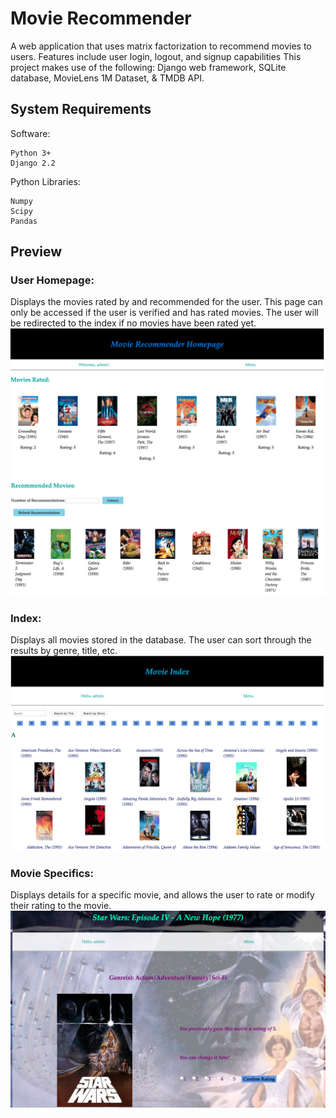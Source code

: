 # Movie Recommender
A web application that uses matrix factorization to recommend movies to users. Features include user login, logout, and signup capabilities
This project makes use of the following: Django web framework, SQLite database, MovieLens 1M Dataset, & TMDB API. 



## System Requirements
Software:
```
Python 3+
Django 2.2
```
Python Libraries:
```
Numpy
Scipy
Pandas
```



## Preview
### User Homepage:
Displays the movies rated by and recommended for the user. 
This page can only be accessed if the user is verified and has rated movies. 
The user will be redirected to the index if no movies have been rated yet.
![](images/homepageRatedMovies.png)
![](images/homepageRecs.png)

### Index:
Displays all movies stored in the database. The user can sort through the results by genre, title, etc.
![](images/indexSearch.png)

### Movie Specifics:
Displays details for a specific movie, and allows the user to rate or modify their rating to the movie.
![](images/movieDetail.png)
